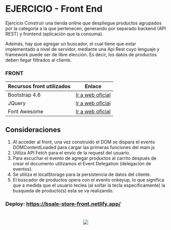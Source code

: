 # EJERCICIO - Front End

Ejercicio Construir una tienda online que despliegue productos agrupados por la categoría a la que pertenecen, generando por separado backend (API REST) y frontend (aplicación que la consuma).

Además, hay que agregar un buscador, el cual tiene que estar implementado a nivel de servidor, mediante una Api Rest cuyo lenguaje y framework puede ser de libre elección. Es decir, los datos de productos deben llegar filtrados al cliente.

### FRONT

| Recursos front utilizados | Enlace                                                                              |
| ------------------------- | ----------------------------------------------------------------------------------- |
| Bootstrap 4.6             | [Ir a web oficial](https://getbootstrap.com/docs/4.6/getting-started/introduction/) |
| JQuery                    | [Ir a web oficial](https://jquery.com/)                                             |
| Font Awesome              | [Ir a web oficial](https://fontawesome.com/)                                        |

## Consideraciones

1. Al acceder al front, una vez construido el DOM se dispara el evento DOMContentLoaded para cargar las primeras funciones del main.js
2. Utiliza API Fetch para el envío de la request del usuario.
3. Para escuchar el evento de agregar productos al carrito después de crear el documento utilizamos el Event Delegation (delegación de eventos).
4. Se utiliza el localStorage para la persistencia de datos del cliente.
5. El buscador de productos opera con el evento onkeyup, lo que significa que a medida que el usuario teclea (al soltar la tecla específicamente) la busqueda de producto(s) esta se va realizando.

### Deploy: https://bsale-store-front.netlify.app/

<h1 align="center">
   <img src="./captura.png">
</h1>
